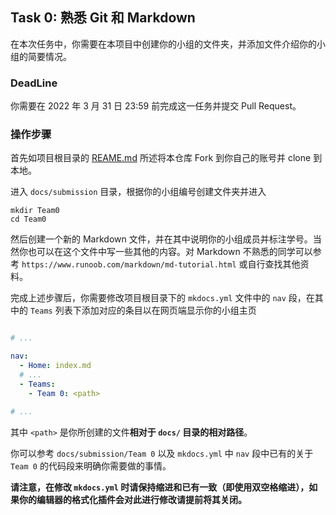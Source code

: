 ## Task 0: 熟悉 Git 和 Markdown

在本次任务中，你需要在本项目中创建你的小组的文件夹，并添加文件介绍你的小组的简要情况。

### DeadLine

你需要在 2022 年 3 月 31 日 23:59 前完成这一任务并提交 Pull Request。

### 操作步骤

首先如项目根目录的 [REAME.md](https://github.com/MegaOwIer/ChineseCheckers/blob/master/README.md) 所述将本仓库 Fork 到你自己的账号并 clone 到本地。

进入 `docs/submission` 目录，根据你的小组编号创建文件夹并进入

```shell
mkdir Team0
cd Team0
```

然后创建一个新的 Markdown 文件，并在其中说明你的小组成员并标注学号。当然你也可以在这个文件中写一些其他的内容。对 Markdown 不熟悉的同学可以参考 `https://www.runoob.com/markdown/md-tutorial.html` 或自行查找其他资料。

完成上述步骤后，你需要修改项目根目录下的 `mkdocs.yml` 文件中的 `nav` 段，在其中的 `Teams` 列表下添加对应的条目以在网页端显示你的小组主页

```yaml

# ...

nav:
  - Home: index.md
  # ...
  - Teams:
    - Team 0: <path>

# ...

```

其中 `<path>` 是你所创建的文件**相对于 `docs/` 目录的相对路径**。

你可以参考 `docs/submission/Team 0` 以及 `mkdocs.yml` 中 `nav` 段中已有的关于 `Team 0` 的代码段来明确你需要做的事情。

**请注意，在修改 `mkdocs.yml` 时请保持缩进和已有一致（即使用双空格缩进），如果你的编辑器的格式化插件会对此进行修改请提前将其关闭。**
